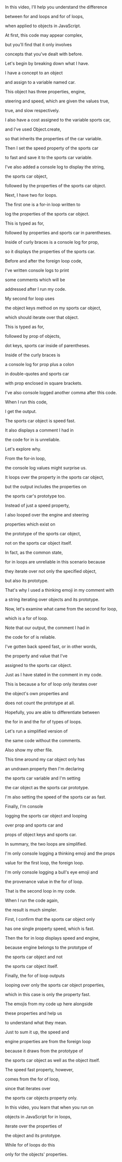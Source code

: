 In this video, I'll help you understand the difference 

between for and loops and for of loops, 

when applied to objects in JavaScript. 

At first, this code may appear complex, 

but you'll find that it only involves 

concepts that you've dealt with before. 

Let's begin by breaking down what I have. 

I have a concept to an object 

and assign to a variable named car. 

This object has three properties, engine, 

steering and speed, which are given the values true, 

true, and slow respectively. 

I also have a cost assigned to the variable sports car, 

and I've used Object.create, 

so that inherits the properties of the car variable. 

Then I set the speed property of the sports car 

to fast and save it to the sports car variable. 

I've also added a console log to display the string, 

the sports car object, 

followed by the properties of the sports car object. 

Next, I have two for loops. 

The first one is a for-in loop written to 

log the properties of the sports car object. 

This is typed as for, 

followed by properties and sports car in parentheses. 

Inside of curly braces is a console log for prop, 

so it displays the properties of the sports car. 

Before and after the foreign loop code, 

I've written console logs to print 

some comments which will be 

addressed after I run my code. 

My second for loop uses 

the object keys method on my sports car object, 

which should iterate over that object. 

This is typed as for, 

followed by prop of objects, 

dot keys, sports car inside of parentheses. 

Inside of the curly braces is 

a console log for prop plus a colon 

in double-quotes and sports car 

with prop enclosed in square brackets. 

I've also console logged another comma after this code. 

When I run this code, 

I get the output. 

The sports car object is speed fast. 

It also displays a comment I had in 

the code for in is unreliable. 

Let's explore why. 

From the for-in loop, 

the console log values might surprise us. 

It loops over the property in the sports car object, 

but the output includes the properties on 

the sports car's prototype too. 

Instead of just a speed property, 

I also looped over the engine and steering 

properties which exist on 

the prototype of the sports car object, 

not on the sports car object itself. 

In fact, as the common state, 

for in loops are unreliable in this scenario because 

they iterate over not only the specified object, 

but also its prototype. 

That's why I used a thinking emoji in my comment with 

a string iterating over objects and its prototype. 

Now, let's examine what came from the second for loop, 

which is a for of loop. 

Note that our output, the comment I had in 

the code for of is reliable. 

I've gotten back speed fast, or in other words, 

the property and value that I've 

assigned to the sports car object. 

Just as I have stated in the comment in my code. 

This is because a for of loop only iterates over 

the object's own properties and 

does not count the prototype at all. 

Hopefully, you are able to differentiate between 

the for in and the for of types of loops. 

Let's run a simplified version of 

the same code without the comments. 

Also show my other file. 

This time around my car object only has 

an undrawn property then I'm declaring 

the sports car variable and I'm setting 

the car object as the sports car prototype. 

I'm also setting the speed of the sports car as fast. 

Finally, I'm console 

logging the sports car object and looping 

over prop and sports car and 

props of object keys and sports car. 

In summary, the two loops are simplified. 

I'm only console logging a thinking emoji and the props 

value for the first loop, the foreign loop. 

I'm only console logging a bull's eye emoji and 

the provenance value in the for of loop. 

That is the second loop in my code. 

When I run the code again, 

the result is much simpler. 

First, I confirm that the sports car object only 

has one single property speed, which is fast. 

Then the for in loop displays speed and engine, 

because engine belongs to the prototype of 

the sports car object and not 

the sports car object itself. 

Finally, the for of loop outputs 

looping over only the sports car object properties, 

which in this case is only the property fast. 

The emojis from my code up here alongside 

these properties and help us 

to understand what they mean. 

Just to sum it up, the speed and 

engine properties are from the foreign loop 

because it draws from the prototype of 

the sports car object as well as the object itself. 

The speed fast property, however, 

comes from the for of loop, 

since that iterates over 

the sports car objects property only. 

In this video, you learn that when you run on 

objects in JavaScript for in loops, 

iterate over the properties of 

the object and its prototype. 

While for of loops do this 

only for the objects' properties.
